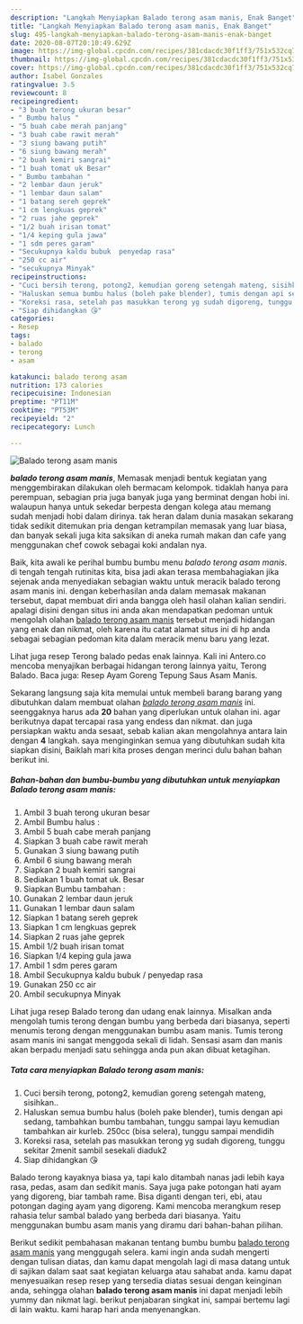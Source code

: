```yaml
---
description: "Langkah Menyiapkan Balado terong asam manis, Enak Banget"
title: "Langkah Menyiapkan Balado terong asam manis, Enak Banget"
slug: 495-langkah-menyiapkan-balado-terong-asam-manis-enak-banget
date: 2020-08-07T20:10:49.629Z
image: https://img-global.cpcdn.com/recipes/381cdacdc30f1ff3/751x532cq70/balado-terong-asam-manis-foto-resep-utama.jpg
thumbnail: https://img-global.cpcdn.com/recipes/381cdacdc30f1ff3/751x532cq70/balado-terong-asam-manis-foto-resep-utama.jpg
cover: https://img-global.cpcdn.com/recipes/381cdacdc30f1ff3/751x532cq70/balado-terong-asam-manis-foto-resep-utama.jpg
author: Isabel Gonzales
ratingvalue: 3.5
reviewcount: 8
recipeingredient:
- "3 buah terong ukuran besar"
- " Bumbu halus "
- "5 buah cabe merah panjang"
- "3 buah cabe rawit merah"
- "3 siung bawang putih"
- "6 siung bawang merah"
- "2 buah kemiri sangrai"
- "1 buah tomat uk Besar"
- " Bumbu tambahan "
- "2 lembar daun jeruk"
- "1 lembar daun salam"
- "1 batang sereh geprek"
- "1 cm lengkuas geprek"
- "2 ruas jahe geprek"
- "1/2 buah irisan tomat"
- "1/4 keping gula jawa"
- "1 sdm peres garam"
- "Secukupnya kaldu bubuk  penyedap rasa"
- "250 cc air"
- "secukupnya Minyak"
recipeinstructions:
- "Cuci bersih terong, potong2, kemudian goreng setengah mateng, sisihkan.."
- "Haluskan semua bumbu halus (boleh pake blender), tumis dengan api sedang, tambahkan bumbu tambahan, tunggu sampai layu kemudian tambahkan air kurleb. 250cc (bisa selera), tunggu sampai mendidih"
- "Koreksi rasa, setelah pas masukkan terong yg sudah digoreng, tunggu sekitar 2menit sambil sesekali diaduk2"
- "Siap dihidangkan 😘"
categories:
- Resep
tags:
- balado
- terong
- asam

katakunci: balado terong asam 
nutrition: 173 calories
recipecuisine: Indonesian
preptime: "PT11M"
cooktime: "PT53M"
recipeyield: "2"
recipecategory: Lunch

---
```



![Balado terong asam manis](https://img-global.cpcdn.com/recipes/381cdacdc30f1ff3/751x532cq70/balado-terong-asam-manis-foto-resep-utama.jpg)

<b><i>balado terong asam manis</i></b>, Memasak menjadi bentuk kegiatan yang menggembirakan dilakukan oleh bermacam kelompok. tidaklah hanya para perempuan, sebagian pria juga banyak juga yang berminat dengan hobi ini. walaupun hanya untuk sekedar berpesta dengan kolega atau memang sudah menjadi hobi dalam dirinya. tak heran dalam dunia masakan sekarang tidak sedikit ditemukan pria dengan ketrampilan memasak yang luar biasa, dan banyak sekali juga kita saksikan di aneka rumah makan dan cafe yang menggunakan chef cowok sebagai koki andalan nya.

Baik, kita awali ke perihal bumbu bumbu menu <i>balado terong asam manis</i>. di tengah tengah rutinitas kita, bisa jadi akan terasa membahagiakan jika sejenak anda menyediakan sebagian waktu untuk meracik balado terong asam manis ini. dengan keberhasilan anda dalam memasak makanan tersebut, dapat membuat diri anda bangga oleh hasil olahan kalian sendiri. apalagi disini dengan situs ini anda akan mendapatkan pedoman untuk mengolah olahan <u>balado terong asam manis</u> tersebut menjadi hidangan yang enak dan nikmat, oleh karena itu catat alamat situs ini di hp anda sebagai sebagian pedoman kita dalam meracik menu baru yang lezat.

Lihat juga resep Terong balado pedas enak lainnya. Kali ini Antero.co mencoba menyajikan berbagai hidangan terong lainnya yaitu, Terong Balado. Baca juga: Resep Ayam Goreng Tepung Saus Asam Manis.


Sekarang langsung saja kita memulai untuk membeli barang barang yang dibutuhkan dalam membuat olahan <u><i>balado terong asam manis</i></u> ini. seenggaknya harus ada <b>20</b> bahan yang diperlukan untuk olahan ini. agar berikutnya dapat tercapai rasa yang endess dan nikmat. dan juga persiapkan waktu anda sesaat, sebab kalian akan mengolahnya antara lain dengan <b>4</b> langkah. saya menginginkan semua yang dibutuhkan sudah kita siapkan disini, Baiklah mari kita proses dengan merinci dulu bahan bahan berikut ini.

<!--inarticleads1-->

##### Bahan-bahan dan bumbu-bumbu yang dibutuhkan untuk menyiapkan Balado terong asam manis:

1. Ambil 3 buah terong ukuran besar
1. Ambil  Bumbu halus :
1. Ambil 5 buah cabe merah panjang
1. Siapkan 3 buah cabe rawit merah
1. Gunakan 3 siung bawang putih
1. Ambil 6 siung bawang merah
1. Siapkan 2 buah kemiri sangrai
1. Sediakan 1 buah tomat uk. Besar
1. Siapkan  Bumbu tambahan :
1. Gunakan 2 lembar daun jeruk
1. Gunakan 1 lembar daun salam
1. Siapkan 1 batang sereh geprek
1. Siapkan 1 cm lengkuas geprek
1. Siapkan 2 ruas jahe geprek
1. Ambil 1/2 buah irisan tomat
1. Siapkan 1/4 keping gula jawa
1. Ambil 1 sdm peres garam
1. Ambil Secukupnya kaldu bubuk / penyedap rasa
1. Gunakan 250 cc air
1. Ambil secukupnya Minyak


Lihat juga resep Balado terong dan udang enak lainnya. Misalkan anda mengolah tumis terong dengan bumbu yang berbeda dari biasanya, seperti menumis terong dengan menggunakan bumbu asam manis. Tumis terong asam manis ini sangat menggoda sekali di lidah. Sensasi asam dan manis akan berpadu menjadi satu sehingga anda pun akan dibuat ketagihan. 

<!--inarticleads2-->

##### Tata cara menyiapkan Balado terong asam manis:

1. Cuci bersih terong, potong2, kemudian goreng setengah mateng, sisihkan..
1. Haluskan semua bumbu halus (boleh pake blender), tumis dengan api sedang, tambahkan bumbu tambahan, tunggu sampai layu kemudian tambahkan air kurleb. 250cc (bisa selera), tunggu sampai mendidih
1. Koreksi rasa, setelah pas masukkan terong yg sudah digoreng, tunggu sekitar 2menit sambil sesekali diaduk2
1. Siap dihidangkan 😘


Balado terong kayaknya biasa ya, tapi kalo ditambah nanas jadi lebih kaya rasa, pedas, asam dan sedikit manis. Saya juga pake potongan hati ayam yang digoreng, biar tambah rame. Bisa diganti dengan teri, ebi, atau potongan daging ayam yang digoreng. Kami mencoba merangkum resep rahasia telur sambal balado yang berbeda dari biasanya. Yaitu menggunakan bumbu asam manis yang diramu dari bahan-bahan pilihan. 

Berikut sedikit pembahasan makanan tentang bumbu bumbu <u>balado terong asam manis</u> yang menggugah selera. kami ingin anda sudah mengerti dengan tulisan diatas, dan kamu dapat mengolah lagi di masa datang untuk di sajikan dalam saat saat kegiatan keluarga atau sahabat anda. kamu dapat menyesuaikan resep resep yang tersedia diatas sesuai dengan keinginan anda, sehingga olahan <b>balado terong asam manis</b> ini dapat menjadi lebih yummy dan nikmat lagi. berikut penjabaran singkat ini, sampai bertemu lagi di lain waktu. kami harap hari anda menyenangkan.
